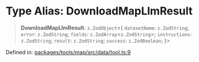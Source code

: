 # Type Alias: DownloadMapLlmResult

> **DownloadMapLlmResult**: `z.ZodObject`\<\{ `datasetName`: `z.ZodString`; `error`: `z.ZodString`; `fields`: `z.ZodArray`\<`z.ZodString`\>; `instructions`: `z.ZodString`; `result`: `z.ZodString`; `success`: `z.ZodBoolean`; \}\>

Defined in: [packages/tools/map/src/data/tool.ts:9](https://github.com/GeoDaCenter/openassistant/blob/28e38a23cf528ccfe10391135d12fba8d3e385da/packages/tools/map/src/data/tool.ts#L9)
